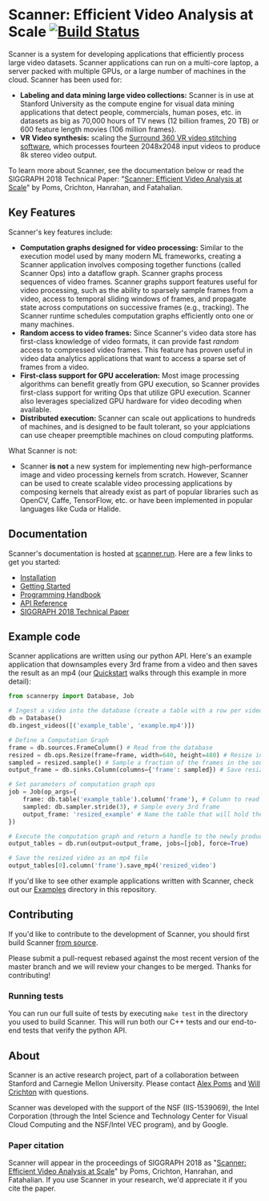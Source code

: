 # Scanner: Efficient Video Analysis at Scale [![Build Status](https://travis-ci.org/scanner-research/scanner.svg?branch=master)](https://travis-ci.org/scanner-research/scanner) #

Scanner is a system for developing applications that efficiently process large video datasets. Scanner applications can run on a multi-core laptop, a server packed with multiple GPUs, or a large number of machines in the cloud. Scanner has been used for:
* **Labeling and data mining large video collections:** Scanner is in use at Stanford University as the compute engine for visual data mining applications that detect people, commercials, human poses, etc. in datasets as big as 70,000 hours of TV news (12 billion frames, 20 TB) or 600 feature length movies (106 million frames). 
* **VR Video synthesis:** scaling the [Surround 360 VR video stitching software](https://github.com/scanner-research/Surround360), which processes fourteen 2048x2048 input videos to produce 8k stereo video output.

To learn more about Scanner, see the documentation below or read the SIGGRAPH 2018 Technical Paper: "[Scanner: Efficient Video Analysis at Scale](http://graphics.stanford.edu/papers/scanner/scanner_sig18.pdf)" by Poms, Crichton, Hanrahan, and Fatahalian.

## Key Features

Scanner's key features include:
* **Computation graphs designed for video processing:** Similar to the execution model used by many modern ML frameworks, creating a Scanner application involves composing together functions (called Scanner Ops) into a dataflow graph. Scanner graphs process sequences of video frames. Scanner graphs support features useful for video processing, such as the ability to sparsely sample frames from a video, access to temporal sliding windows of frames, and propagate state across computations on successive frames (e.g., tracking). The Scanner runtime schedules computation graphs efficiently onto one or many machines.
* **Random access to video frames:** Since Scanner's video data store has first-class knowledge of video formats, it can provide fast *random* access to compressed video frames.  This feature has proven useful in video data analytics applications that want to access a sparse set of frames from a video.
* **First-class support for GPU acceleration:** Most image processing algorithms can benefit greatly from GPU execution, so Scanner provides first-class support for writing Ops that utilize GPU execution. Scanner also leverages specialized GPU hardware for video decoding when available.
* **Distributed execution:** Scanner can scale out applications to hundreds of machines, and is designed to be fault tolerant, so your applciations can use cheaper preemptible machines on cloud computing platforms.

What Scanner is not:
* Scanner __is not__ a new system for implementing new high-performance image and video processing kernels from scratch.  However, Scanner can be used to create scalable video processing applications by composing kernels that already exist as part of popular libraries such as OpenCV, Caffe, TensorFlow, etc. or have been implemented in popular languages like Cuda or Halide.  

## Documentation

Scanner's documentation is hosted at [scanner.run](http://scanner.run). Here
are a few links to get you started:

* [Installation](http://scanner.run/installation.html)
* [Getting Started](http://scanner.run/getting-started.html)
* [Programming Handbook](http://scanner.run/programming-handbook.html)
* [API Reference](http://scanner.run/api.html)
* [SIGGRAPH 2018 Technical Paper](http://graphics.stanford.edu/papers/scanner/scanner_sig18.pdf)  

## Example code

Scanner applications are written using our python API. Here's an example
application that downsamples every 3rd frame from a video and then saves the result as an mp4 (our
[Quickstart](http://scanner.run/quickstart.html) walks through this
example in more detail):

```python
from scannerpy import Database, Job

# Ingest a video into the database (create a table with a row per video frame)
db = Database()
db.ingest_videos([('example_table', 'example.mp4')])

# Define a Computation Graph
frame = db.sources.FrameColumn() # Read from the database
resized = db.ops.Resize(frame=frame, width=640, height=480) # Resize input frame
sampled = resized.sample() # Sample a fraction of the frames in the source video
output_frame = db.sinks.Column(columns={'frame': sampled}) # Save resized, frames as new video

# Set parameters of computation graph ops
job = Job(op_args={
    frame: db.table('example_table').column('frame'), # Column to read input frames from
    sampled: db.sampler.stride(3), # Sample every 3rd frame
    output_frame: 'resized_example' # Name the table that will hold the computation's output
})

# Execute the computation graph and return a handle to the newly produced tables
output_tables = db.run(output=output_frame, jobs=[job], force=True)

# Save the resized video as an mp4 file
output_tables[0].column('frame').save_mp4('resized_video')
```

If you'd like to see other example applications written with Scanner, check
out our [Examples](https://github.com/scanner-research/scanner/tree/master/examples)
directory in this repository.

## Contributing

If you'd like to contribute to the development of Scanner, you should first
build Scanner [from source](http://scanner.run/from_source.html).

Please submit a pull-request rebased against the most recent version of the
master branch and we will review your changes to be merged. Thanks for
contributing!

### Running tests
You can run our full suite of tests by executing `make test` in the directory
you used to build Scanner. This will run both our C++ tests and our end-to-end
tests that verify the python API.

## About
Scanner is an active research project, part of a collaboration between Stanford and Carnegie Mellon University. Please contact [Alex Poms](https://github.com/apoms) and [Will Crichton](https://github.com/willcrichton) with questions.  

Scanner was developed with the support of the NSF (IIS-1539069), the Intel Corporation (through the Intel Science and Technology Center for Visual Cloud Computing and the NSF/Intel VEC program), and by Google.

### Paper citation
Scanner will appear in the proceedings of SIGGRAPH 2018 as "[Scanner: Efficient Video Analysis at Scale](http://graphics.stanford.edu/papers/scanner/scanner_sig18.pdf)" by Poms, Crichton, Hanrahan, and Fatahalian. If you use Scanner in your research, we'd appreciate it if you cite the paper.
